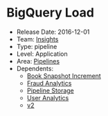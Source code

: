# BigQuery Load
* Release Date: 2016-12-01
* Team: [Insights](../teams/insights.md)
* Type: pipeline
* Level: Application
* Area: [Pipelines](../areas/pipelines.png)
* Dependents:
  * [Book Snapshot Increment](book-snapshot-increment.md)
  * [Fraud Analytics](fraud-analytics-daily.md)
  * [Pipeline Storage](pipeline-storage.md)
  * [User Analytics](user-analytics.md)
  * [v2](v2-schema.md)
